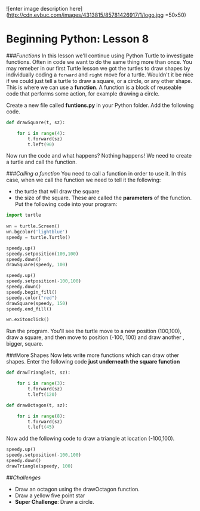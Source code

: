 ![enter image description here](http://cdn.evbuc.com/images/4313815/85781426917/1/logo.jpg =50x50)

Beginning Python: Lesson 8
=================



###*Functions*
In this lesson we'll continue using Python Turtle to investigate functions. Often in code we want to do the same thing more than once. You may remeber in our first Turtle lesson we got the turtles to draw shapes by individually coding a `forward` and `right` move for a turtle. Wouldn't it be nice if we could just tell a turtle to draw a square, or a circle, or any other shape. This is where we can use a **function**. A function is a block of reuseable code that performs some action, for example drawing a circle. 

Create a new file called **funtions.py** in your Python folder. Add the following code. 

```python
def drawSquare(t, sz):

    for i in range(4):
        t.forward(sz)
        t.left(90)
```
Now run the code and  what happens? Nothing happens! We need to create a turtle and call the function. 

###*Calling a function*
You need to call a function in order to use it. In this case, when we call the function we need to tell it the following:
- the turtle that will draw the square
- the size of the square.
These are called the **parameters** of the function. Put the following code into your program: 

```python
import turtle
        
wn = turtle.Screen()      
wn.bgcolor('lightblue')
speedy = turtle.Turtle()

speedy.up()
speedy.setposition(100,100)
speedy.down()
drawSquare(speedy, 100)

speedy.up()
speedy.setposition(-100,100)
speedy.down()
speedy.begin_fill()
speedy.color("red")
drawSquare(speedy, 150)
speedy.end_fill()

wn.exitonclick()
```
Run the program. You'll see the turtle move to a new position (100,100), draw a square, and then move to position (-100, 100) and draw another , bigger, square. 

###More Shapes
Now lets write more functions which can draw other shapes. Enter the following code **just underneath the square  function**

```python
def drawTriangle(t, sz):

    for i in range(3):
        t.forward(sz)
        t.left(120)

def drawOctagon(t, sz):

    for i in range(8):
        t.forward(sz)
        t.left(45)
```
Now add the following code to draw a triangle at location (-100,100).
```python
speedy.up()
speedy.setposition(-100,100)
speedy.down()
drawTriangle(speedy, 100)
```

##*Challenges*

- Draw an octagon using the drawOctagon function.
- Draw a yellow five point star 
- **Super Challenge**: Draw a circle.